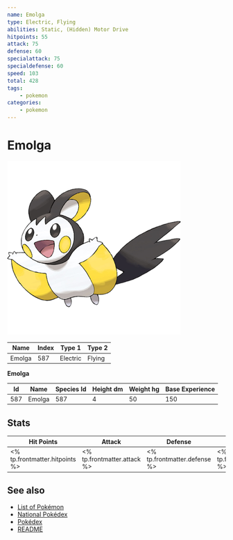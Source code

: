 ```yaml
---
name: Emolga
type: Electric, Flying
abilities: Static, (Hidden) Motor Drive
hitpoints: 55
attack: 75
defense: 60
specialattack: 75
specialdefense: 60
speed: 103
total: 428
tags:
    - pokemon
categories:
    - pokemon
---
```


# Emolga


![Emolga](images/587.png)

| **Name** | **Index** | **Type 1** | **Type 2** |
|----|----|----|----|
| Emolga | 587 | Electric | Flying  |

**Emolga** 




| **Id** | **Name** | **Species Id** | **Height dm** | **Weight hg** | **Base Experience** |
|--------|----------|----------------|------------|------------|---------------------|
| 587 | Emolga | 587 | 4 | 50 | 150 |



## Stats

| **Hit Points** | **Attack** | **Defense** | **Special Attack** | **Special Defense** | **Speed** | **Total** |
|----------------|------------|-------------|--------------------|---------------------|-----------|-----------|
| <% tp.frontmatter.hitpoints %> | <% tp.frontmatter.attack %> | <% tp.frontmatter.defense %> | <% tp.frontmatter.specialattack %> | <% tp.frontmatter.specialdefense %> | <% tp.frontmatter.speed %> | <% tp.frontmatter.total %> |

## See also

- [List of Pokémon](../pokemon.md)
- [National Pokédex](../national_pokedex.md)
- [Pokédex](../pokedex.md)
- [README](../README.md)
